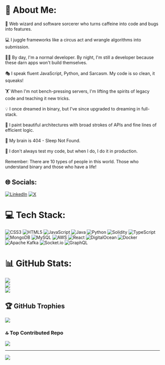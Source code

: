 # 💫 About Me:
🚀 Web wizard and software sorcerer who turns caffeine into code and bugs into features.<br><br>💻 I juggle frameworks like a circus act and wrangle algorithms into submission.<br><br>🧙‍♂️ By day, I'm a normal developer. By night, I'm still a developer because these darn apps won't build themselves.<br><br>🎭 I speak fluent JavaScript, Python, and Sarcasm. My code is so clean, it squeaks!<br><br>🏋️ When I'm not bench-pressing servers, I'm lifting the spirits of legacy code and teaching it new tricks.<br><br>💡 I once dreamed in binary, but I've since upgraded to dreaming in full-stack.<br><br>🎨 I paint beautiful architectures with broad strokes of APIs and fine lines of efficient logic.<br><br>🧠 My brain is 404 - Sleep Not Found.<br><br>🔧 I don't always test my code, but when I do, I do it in production.<br><br>Remember: There are 10 types of people in this world. Those who understand binary and those who have a life!


## 🌐 Socials:
[![LinkedIn](https://img.shields.io/badge/LinkedIn-%230077B5.svg?logo=linkedin&logoColor=white)](https://linkedin.com/in/https://www.linkedin.com/in/parth-shah-72822816b/) [![X](https://img.shields.io/badge/X-black.svg?logo=X&logoColor=white)](https://x.com/https://x.com/_ParthShah__) 

# 💻 Tech Stack:
![CSS3](https://img.shields.io/badge/css3-%231572B6.svg?style=for-the-badge&logo=css3&logoColor=white) ![HTML5](https://img.shields.io/badge/html5-%23E34F26.svg?style=for-the-badge&logo=html5&logoColor=white) ![JavaScript](https://img.shields.io/badge/javascript-%23323330.svg?style=for-the-badge&logo=javascript&logoColor=%23F7DF1E) ![Java](https://img.shields.io/badge/java-%23ED8B00.svg?style=for-the-badge&logo=openjdk&logoColor=white) ![Python](https://img.shields.io/badge/python-3670A0?style=for-the-badge&logo=python&logoColor=ffdd54) ![Solidity](https://img.shields.io/badge/Solidity-%23363636.svg?style=for-the-badge&logo=solidity&logoColor=white) ![TypeScript](https://img.shields.io/badge/typescript-%23007ACC.svg?style=for-the-badge&logo=typescript&logoColor=white) ![MongoDB](https://img.shields.io/badge/MongoDB-%234ea94b.svg?style=for-the-badge&logo=mongodb&logoColor=white) ![MySQL](https://img.shields.io/badge/mysql-4479A1.svg?style=for-the-badge&logo=mysql&logoColor=white) ![AWS](https://img.shields.io/badge/AWS-%23FF9900.svg?style=for-the-badge&logo=amazon-aws&logoColor=white) ![React](https://img.shields.io/badge/react-%2320232a.svg?style=for-the-badge&logo=react&logoColor=%2361DAFB) ![DigitalOcean](https://img.shields.io/badge/DigitalOcean-%230167ff.svg?style=for-the-badge&logo=digitalOcean&logoColor=white) ![Docker](https://img.shields.io/badge/docker-%230db7ed.svg?style=for-the-badge&logo=docker&logoColor=white) ![Apache Kafka](https://img.shields.io/badge/Apache%20Kafka-000?style=for-the-badge&logo=apachekafka) ![Socket.io](https://img.shields.io/badge/Socket.io-black?style=for-the-badge&logo=socket.io&badgeColor=010101) ![GraphQL](https://img.shields.io/badge/-GraphQL-E10098?style=for-the-badge&logo=graphql&logoColor=white)
# 📊 GitHub Stats:
![](https://github-readme-stats.vercel.app/api?username=parthshah04&theme=dark&hide_border=false&include_all_commits=true&count_private=true)<br/>
![](https://github-readme-streak-stats.herokuapp.com/?user=parthshah04&theme=dark&hide_border=false)<br/>
![](https://github-readme-stats.vercel.app/api/top-langs/?username=parthshah04&theme=dark&hide_border=false&include_all_commits=true&count_private=true&layout=compact)

## 🏆 GitHub Trophies
![](https://github-profile-trophy.vercel.app/?username=parthshah04&theme=dark&no-frame=false&no-bg=false&margin-w=4)

### 🔝 Top Contributed Repo
![](https://github-contributor-stats.vercel.app/api?username=parthshah04&limit=5&theme=dark&combine_all_yearly_contributions=true)

---
[![](https://visitcount.itsvg.in/api?id=parthshah04&icon=0&color=2)](https://visitcount.itsvg.in)

<!-- Proudly created with GPRM ( https://gprm.itsvg.in ) -->
